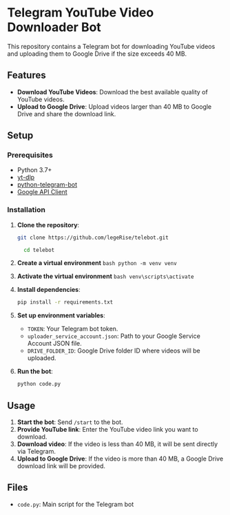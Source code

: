 # Telegram YouTube Video Downloader Bot

This repository contains a Telegram bot for downloading YouTube videos and uploading them to Google Drive if the size exceeds 40 MB.

## Features

- **Download YouTube Videos**: Download the best available quality of YouTube videos.
- **Upload to Google Drive**: Upload videos larger than 40 MB to Google Drive and share the download link.

## Setup

### Prerequisites

- Python 3.7+
- [yt-dlp](https://github.com/yt-dlp/yt-dlp)
- [python-telegram-bot](https://github.com/python-telegram-bot/python-telegram-bot)
- [Google API Client](https://developers.google.com/drive/api/v3/quickstart/python)

### Installation

1. **Clone the repository**:
    ```bash
    git clone https://github.com/legeRise/telebot.git
    ```

   ```bash
     cd telebot
    ```

2. **Create a virtual environment**
    ```bash python -m venv venv ```


3. **Activate the virtual environment**
    ```bash venv\scripts\activate ```


4. **Install dependencies**:
    ```bash
    pip install -r requirements.txt
    ```
    
5. **Set up environment variables**:
    - `TOKEN`: Your Telegram bot token.
    - `uploader_service_account.json`: Path to your Google Service Account JSON file.
    - `DRIVE_FOLDER_ID`: Google Drive folder ID where videos will be uploaded.

5. **Run the bot**:
    ```bash
    python code.py
    ```

## Usage

1. **Start the bot**: Send `/start` to the bot.
2. **Provide YouTube link**: Enter the YouTube video link you want to download.
3. **Download video**: If the video is less than 40 MB, it will be sent directly via Telegram.
4. **Upload to Google Drive**: If the video is more than 40 MB, a Google Drive download link will be provided.

## Files

- `code.py`: Main script for the Telegram bot

